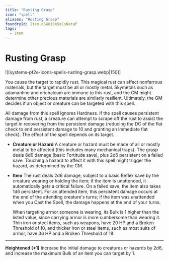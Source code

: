 ```yaml
---
title: "Rusting Grasp"
icon: "spell"
aliases: "Rusting Grasp"
foundryId: Item.aSX8iOn5eCsNataP
tags:
  - Item
---
```


# Rusting Grasp
![[systems-pf2e-icons-spells-rusting-grasp.webp|150]]

You cause the target to rapidly rust. This magical rust can affect nonferrous materials, but the target must be all or mostly metal. Skymetals such as adamantine and orichalcum are immune to this rust, and the GM might determine other precious materials are similarly resilient. Ultimately, the GM decides if an object or creature can be targeted with this spell.

All damage from this spell ignores Hardness. If the spell causes persistent damage from rust, a creature can attempt to scrape off the rust to assist the target in recovering from the persistent damage (reducing the DC of the flat check to end persistent damage to 10 and granting an immediate flat check). The effect of the spell depends on its target.

*   **Creature or Hazard** A creature or hazard must be made of all or mostly metal to be affected (this includes many mechanical traps). The grasp deals 8d6 damage (basic Fortitude save), plus 2d6 persistent on a failed save. Touching a hazard to affect it with this spell might trigger the hazard, as determined by the GM.
*   **Item** The rust deals 2d6 damage, subject to a basic Reflex save by the creature wearing or holding the item; if the item is unattended, it automatically gets a critical failure. On a failed save, the item also takes 1d6 persistent. For an attended item, this persistent damage occurs at the end of the attending creature's turns; if the item was unattended when you Cast the Spell, the damage happens at the end of your turns.
    
    When targeting armor someone is wearing, its Bulk is 1 higher than the listed value, since carrying armor is more cumbersome than wearing it. Thin iron or steel items, such as weapons, have 20 HP and a Broken Threshold of 10, and thicker iron or steel items, such as most suits of armor, have 36 HP and a Broken Threshold of 18.
    

* * *

**Heightened (+1)** Increase the initial damage to creatures or hazards by 2d6, and increase the maximum Bulk of an item you can target by 1.
